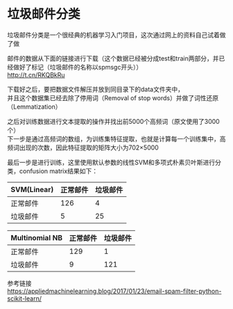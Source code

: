 # 垃圾邮件分类
垃圾邮件分类是一个很经典的机器学习入门项目，这次通过网上的资料自己试着做了做 

邮件的数据从下面的链接进行下载（这个数据已经被分成test和train两部分，并已经做好了标记（垃圾邮件的名称以spmsgc开头））  
http://t.cn/RKQBkRu  
  
下载好之后，要把数据文件解压并放到同目录下的data文件夹中，  
并且这个数据集已经去除了停用词（Removal of stop words）并做了词性还原（Lemmatization）  

之后对训练数据进行文本提取的操作并找出前5000个高频词（原文使用了3000个）  
下一步是通过高频词的数组，为训练集特征提取，也就是计算每一个训练集中，高频词出现的次数，因此特征提取的矩阵大小为702×5000

最后一步是进行训练，这里使用默认参数的线性SVM和多项式朴素贝叶斯进行分类，confusion matrix结果如下：  

| SVM(Linear) | 正常邮件 | 垃圾邮件 |
| ------ | ------ | ------ |
| 正常邮件 | 126 | 4 |
| 垃圾邮件 | 5 | 25 |  
  
| Multinomial NB | 正常邮件 | 垃圾邮件 |
| ------ | ------ | ------ |
| 正常邮件 | 129 | 1 |
| 垃圾邮件 | 9 | 121 |  

参考链接    
https://appliedmachinelearning.blog/2017/01/23/email-spam-filter-python-scikit-learn/ 
